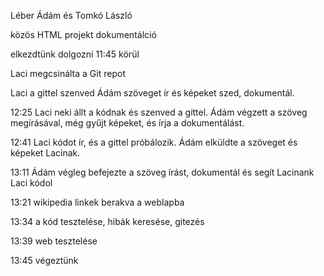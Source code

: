 Léber Ádám és Tomkó László

közös HTML projekt dokumentálció

elkezdtünk dolgozni 11:45 körül 

Laci megcsinálta a Git repot

Laci a gittel szenved
Ádám szöveget ír és képeket szed, dokumentál.

12:25
Laci neki állt a kódnak és szenved a gittel.
Ádám végzett a szöveg megírásával, még gyűjt képeket, és írja a dokumentálást.

12:41
Laci kódot ír, és a gittel próbálozik.
Ádám elküldte a szöveget és képeket Lacinak.

13:11
Ádám végleg befejezte a szöveg írást, dokumentál és segít Lacinank
Laci kódol
 
13:21
wikipedia linkek berakva a weblapba

13:34
a kód tesztelése, hibák keresése, gitezés

13:39
web tesztelése 

13:45
végeztünk
